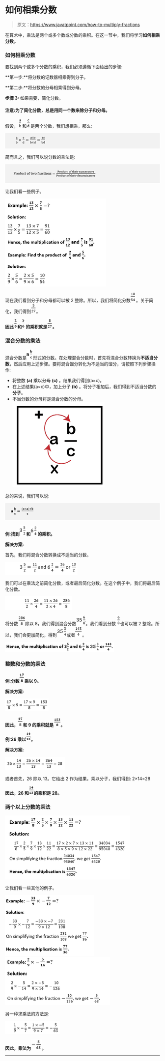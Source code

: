 # 如何相乘分数

> 原文：<https://www.javatpoint.com/how-to-multiply-fractions>

在算术中，乘法是两个或多个数或分数的乘积。在这一节中，我们将学习**如何相乘分数。**

### 如何相乘分数

要找到两个或多个分数的乘积，我们必须遵循下面给出的步骤:

**第一步:**将分数的记数器相乘得到分子。

**第二步:**将分数的分母相乘得到分母。

**步骤 3:** 如果需要，简化分数。

#### 注意:为了简化分数，总是用同一个数来除分子和分母。

假设，![How to Multiply Fractions](img/7a6afd221a140f118db829c70e22ce49.png)和![How to Multiply Fractions](img/c3932e55e1d996c2ae0d1181f4839ddf.png)是两个分数，我们想相乘，那么:

![How to Multiply Fractions](img/119db75df138b6af4baf57f7721a183d.png)

简而言之，我们可以说分数的乘法是:

![How to Multiply Fractions](img/b5f6828de132e455ae31ac85bcd48a2f.png)

让我们看一些例子。

![How to Multiply Fractions](img/ced0ef914bc966ed1716219e31a4fbd0.png)

现在我们看到分子和分母都可以被 2 整除。所以，我们将简化分数![How to Multiply Fractions](img/c4f204dcf559e3c100a762b54f05b2bf.png)。关于简化，我们得到![How to Multiply Fractions](img/780c8c4db1c9f932567f956ec0646f4a.png)。

**因此![How to Multiply Fractions](img/8dbf0f9b6a81af58e571ce2a3b34f27d.png)和![How to Multiply Fractions](img/62bdb67dfa4cc6a4cb693b4523698b3b.png)的乘积就是![How to Multiply Fractions](img/780c8c4db1c9f932567f956ec0646f4a.png)。**

### 混合分数的乘法

混合分数是![How to Multiply Fractions](img/0cf88983b2db2c28689bb91961d8155b.png)形式的分数。在处理混合分数时，首先将混合分数转换为**不适当分数**，然后应用上述步骤。要将混合馏分转化为不适当的馏分，请按照下列步骤操作:

*   将整数 **(a)** 乘以分母 **(c)** 。结果我们得到(a×c)。
*   在上述结果(a×c)中，加上分子 **(b)** 。将分子相加后，我们得到不适当分数的**分子**。
*   不当分数的分母将是混合分数的分母。
    ![How to Multiply Fractions](img/15be4e126341130cfe82340b4527e411.png)

总的来说，我们可以说:

![How to Multiply Fractions](img/3d9f667205f2fee64a189134ecad3451.png)

**例:找到![How to Multiply Fractions](img/b7151ea5efb222f00ea5d9468d7870a5.png)和![How to Multiply Fractions](img/151df637aa9d21f75fa64debf1ef09b4.png)的乘积。**

**解决方案:**

首先，我们将混合分数转换成不适当的分数。

![How to Multiply Fractions](img/5855a32253091c6bfb2c7ec82cb87fe8.png)

我们可以在乘法之前简化分数，或者最后简化分数。在这个例子中，我们将最后简化分数。

![How to Multiply Fractions](img/64e2bd0153a38f36c1f0b2619d11c5c2.png)

将分数![How to Multiply Fractions](img/90dfa5c5015aafcf9181cd83ba04ca23.png)除以 8，我们得到混合分数![How to Multiply Fractions](img/ee5f9c9d9bda1d4541e9052534aeb279.png)。我们看到分数![How to Multiply Fractions](img/4a2f0ccabfc79199e9c0771feaf8a736.png)也可以被 2 整除。所以，我们会更加简化，得到![How to Multiply Fractions](img/ca6d376526f527acff94735fae00a2bc.png)或者![How to Multiply Fractions](img/9a4cdd3302a895fb8da66b6fd9f65634.png)。

![How to Multiply Fractions](img/2a063372c0f2250d18b98bbec6abbff7.png)

### 整数和分数的乘法

**例:分数![How to Multiply Fractions](img/258605ea2d53814217d30cf0e7c59da6.png)乘以 9。**

**解决方案:**

![How to Multiply Fractions](img/535c1cbf7f5a02c39ee6157aec0168f9.png)

**因此，![How to Multiply Fractions](img/258605ea2d53814217d30cf0e7c59da6.png)和 9 的乘积就是![How to Multiply Fractions](img/abfca0672802bd7a8df252672241a838.png)。**

**例:26 乘以![How to Multiply Fractions](img/09167e16bccfff18a42f107f87b0b570.png)。**

**解决方案:**

![How to Multiply Fractions](img/7b07e830080fb6687e3e0431d8b409ab.png)

或者首先，26 除以 13。它给出 2 作为结果，乘以分子，我们得到:
2×14=28

**因此，26 和![How to Multiply Fractions](img/09167e16bccfff18a42f107f87b0b570.png)的乘积是 28。**

### 两个以上分数的乘法

![How to Multiply Fractions](img/e730b00018c11d9c7e8b0e6744a766f6.png)

让我们看一些其他的例子。

![How to Multiply Fractions](img/991e7d31d809e353c5df2c72a2e4a8e6.png)
![How to Multiply Fractions](img/35c66cc8ad504c17c4229aa31efc5e89.png)

另一种求乘法的方法是:

![How to Multiply Fractions](img/9142a4ec79f68c2207253444e6528464.png)

**因此，乘法为![How to Multiply Fractions](img/1ead44a8ef4986f62a1626435d443cba.png)。**

* * *